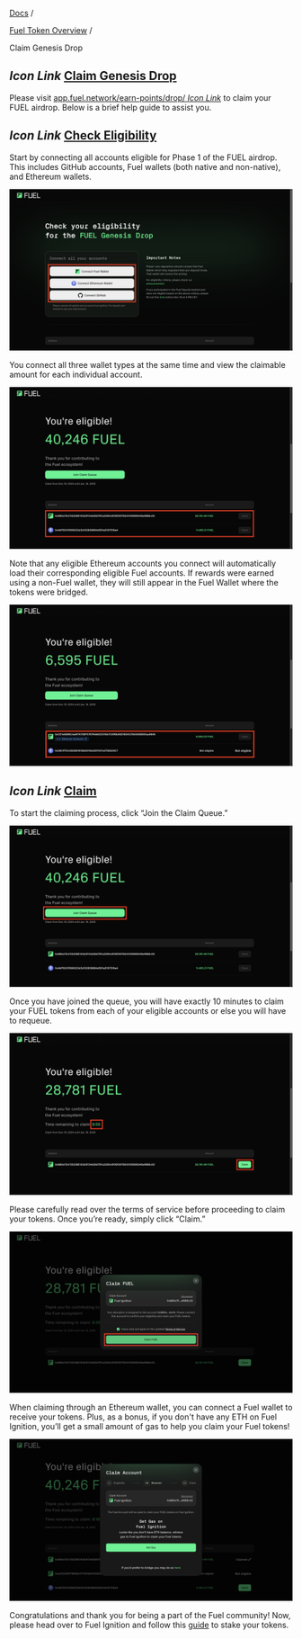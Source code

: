 [Docs](https://docs.fuel.network/) /

[Fuel Token Overview](https://docs.fuel.network/docs/fuel-token-overview/) /

Claim Genesis Drop

## _Icon Link_ [Claim Genesis Drop](https://docs.fuel.network/docs/fuel-token-overview/claim-genesis-drop/\#claim-genesis-drop)

Please visit [app.fuel.network/earn-points/drop/ _Icon Link_](https://app.fuel.network/earn-points/drop/) to claim your FUEL airdrop. Below is a brief help guide to assist you.

## _Icon Link_ [Check Eligibility](https://docs.fuel.network/docs/fuel-token-overview/claim-genesis-drop/\#check-eligibility)

Start by connecting all accounts eligible for Phase 1 of the FUEL airdrop. This includes GitHub accounts, Fuel wallets (both native and non-native), and Ethereum wallets.

![Connect Accounts](https://raw.githubusercontent.com/FuelLabs/fuel-token-overview/refs/heads/main/assets/claim-genesis-drop/1-connect-wallet.png)

You connect all three wallet types at the same time and view the claimable amount for each individual account.

![Airdrop Amount Multi](https://raw.githubusercontent.com/FuelLabs/fuel-token-overview/refs/heads/main/assets/claim-genesis-drop/2-airdrop-amount-multi.png)

Note that any eligible Ethereum accounts you connect will automatically load their corresponding eligible Fuel accounts. If rewards were earned using a non-Fuel wallet, they will still appear in the Fuel Wallet where the tokens were bridged.

![Airdrop Amount Pt2](https://raw.githubusercontent.com/FuelLabs/fuel-token-overview/refs/heads/main/assets/claim-genesis-drop/3-airdrop-amount-pt3.png)

## _Icon Link_ [Claim](https://docs.fuel.network/docs/fuel-token-overview/claim-genesis-drop/\#claim)

To start the claiming process, click “Join the Claim Queue.”

![Join Queue](https://raw.githubusercontent.com/FuelLabs/fuel-token-overview/refs/heads/main/assets/claim-genesis-drop/4-join-queue.png)

Once you have joined the queue, you will have exactly 10 minutes to claim your FUEL tokens from each of your eligible accounts or else you will have to requeue.

![Claim](https://raw.githubusercontent.com/FuelLabs/fuel-token-overview/refs/heads/main/assets/claim-genesis-drop/5-claim.png)

Please carefully read over the terms of service before proceeding to claim your tokens. Once you’re ready, simply click “Claim.”

![Claim Pt2](https://raw.githubusercontent.com/FuelLabs/fuel-token-overview/refs/heads/main/assets/claim-genesis-drop/6-claim-pt2.png)

When claiming through an Ethereum wallet, you can connect a Fuel wallet to receive your tokens. Plus, as a bonus, if you don't have any ETH on Fuel Ignition, you’ll get a small amount of gas to help you claim your Fuel tokens!

![Claim Eth](https://raw.githubusercontent.com/FuelLabs/fuel-token-overview/refs/heads/main/assets/claim-genesis-drop/7-claim-eth.png)

Congratulations and thank you for being a part of the Fuel community! Now, please head over to Fuel Ignition and follow this [guide](https://docs.fuel.network/docs/fuel-token-overview/stake-on-fuel/) to stake your tokens.